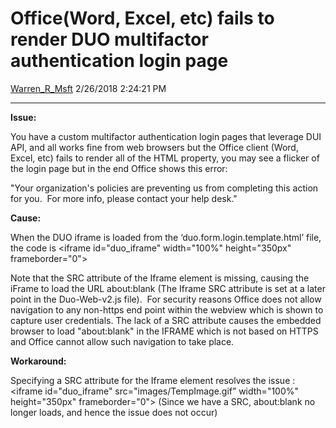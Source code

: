 <div id="page">

# Office(Word, Excel, etc) fails to render DUO multifactor authentication login page

[Warren\_R\_Msft](https://social.msdn.microsoft.com/profile/Warren_R_Msft)
2/26/2018 2:24:21 PM

-----

<div id="content">

**Issue:**

You have a custom multifactor authentication login pages that leverage
DUI API, and all works fine from web browsers but the Office client
(Word, Excel, etc) fails to render all of the HTML property, you may see
a flicker of the login page but in the end Office shows this error:

"Your organization's policies are preventing us from completing this
action for you.  For more info, please contact your help desk."

**Cause:**

When the DUO iframe is loaded from the ‘duo.form.login.template.html’
file, the code is \<iframe id="duo\_iframe" width="100%" height="350px"
frameborder="0"\>

Note that the SRC attribute of the Iframe element is missing, causing
the iFrame to load the URL about:blank (The Iframe SRC attribute is set
at a later point in the Duo-Web-v2.js file).  For security reasons
Office does not allow navigation to any non-https end point within the
webview which is shown to capture user credentials. The lack of a SRC
attribute causes the embedded browser to load "about:blank" in the
IFRAME which is not based on HTTPS and Office cannot allow such
navigation to take place.

**Workaround:**

Specifying a SRC attribute for the Iframe element resolves the issue :
\<iframe id="duo\_iframe" src="images/TempImage.gif” width="100%"
height="350px" frameborder="0"\> (Since we have a SRC, about:blank no
longer loads, and hence the issue does not occur)

 

</div>

</div>
